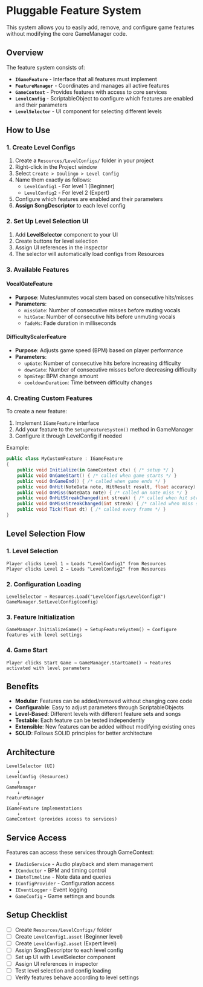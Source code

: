 # Pluggable Feature System

This system allows you to easily add, remove, and configure game features without modifying the core GameManager code.

## Overview

The feature system consists of:
- **`IGameFeature`** - Interface that all features must implement
- **`FeatureManager`** - Coordinates and manages all active features
- **`GameContext`** - Provides features with access to core services
- **`LevelConfig`** - ScriptableObject to configure which features are enabled and their parameters
- **`LevelSelector`** - UI component for selecting different levels

## How to Use

### 1. Create Level Configs

1. Create a `Resources/LevelConfigs/` folder in your project
2. Right-click in the Project window
3. Select `Create > Doulingo > Level Config`
4. Name them exactly as follows:
   - `LevelConfig1` - For level 1 (Beginner)
   - `LevelConfig2` - For level 2 (Expert)
5. Configure which features are enabled and their parameters
6. **Assign SongDescriptor** to each level config

### 2. Set Up Level Selection UI

1. Add **LevelSelector** component to your UI
2. Create buttons for level selection
3. Assign UI references in the inspector
4. The selector will automatically load configs from Resources

### 3. Available Features

#### VocalGateFeature
- **Purpose**: Mutes/unmutes vocal stem based on consecutive hits/misses
- **Parameters**:
  - `missGate`: Number of consecutive misses before muting vocals
  - `hitGate`: Number of consecutive hits before unmuting vocals
  - `fadeMs`: Fade duration in milliseconds

#### DifficultyScalerFeature
- **Purpose**: Adjusts game speed (BPM) based on player performance
- **Parameters**:
  - `upGate`: Number of consecutive hits before increasing difficulty
  - `downGate`: Number of consecutive misses before decreasing difficulty
  - `bpmStep`: BPM change amount
  - `cooldownDuration`: Time between difficulty changes

### 4. Creating Custom Features

To create a new feature:

1. Implement `IGameFeature` interface
2. Add your feature to the `SetupFeatureSystem()` method in GameManager
3. Configure it through LevelConfig if needed

Example:
```csharp
public class MyCustomFeature : IGameFeature
{
    public void Initialize(in GameContext ctx) { /* setup */ }
    public void OnGameStart() { /* called when game starts */ }
    public void OnGameEnd() { /* called when game ends */ }
    public void OnHit(NoteData note, HitResult result, float accuracy) { /* called on note hit */ }
    public void OnMiss(NoteData note) { /* called on note miss */ }
    public void OnHitStreakChanged(int streak) { /* called when hit streak changes */ }
    public void OnMissStreakChanged(int streak) { /* called when miss streak changes */ }
    public void Tick(float dt) { /* called every frame */ }
}
```

## Level Selection Flow

### 1. Level Selection
```
Player clicks Level 1 → Loads "LevelConfig1" from Resources
Player clicks Level 2 → Loads "LevelConfig2" from Resources
```

### 2. Configuration Loading
```
LevelSelector → Resources.Load("LevelConfigs/LevelConfigX")
GameManager.SetLevelConfig(config)
```

### 3. Feature Initialization
```
GameManager.InitializeGame() → SetupFeatureSystem() → Configure features with level settings
```

### 4. Game Start
```
Player clicks Start Game → GameManager.StartGame() → Features activated with level parameters
```

## Benefits

- **Modular**: Features can be added/removed without changing core code
- **Configurable**: Easy to adjust parameters through ScriptableObjects
- **Level-Based**: Different levels with different feature sets and songs
- **Testable**: Each feature can be tested independently
- **Extensible**: New features can be added without modifying existing ones
- **SOLID**: Follows SOLID principles for better architecture

## Architecture

```
LevelSelector (UI)
    ↓
LevelConfig (Resources)
    ↓
GameManager
    ↓
FeatureManager
    ↓
IGameFeature implementations
    ↓
GameContext (provides access to services)
```

## Service Access

Features can access these services through GameContext:
- `IAudioService` - Audio playback and stem management
- `IConductor` - BPM and timing control
- `INoteTimeline` - Note data and queries
- `IConfigProvider` - Configuration access
- `IEventLogger` - Event logging
- `GameConfig` - Game settings and bounds

## Setup Checklist

- [ ] Create `Resources/LevelConfigs/` folder
- [ ] Create `LevelConfig1.asset` (Beginner level)
- [ ] Create `LevelConfig2.asset` (Expert level)
- [ ] Assign SongDescriptor to each level config
- [ ] Set up UI with LevelSelector component
- [ ] Assign UI references in inspector
- [ ] Test level selection and config loading
- [ ] Verify features behave according to level settings
